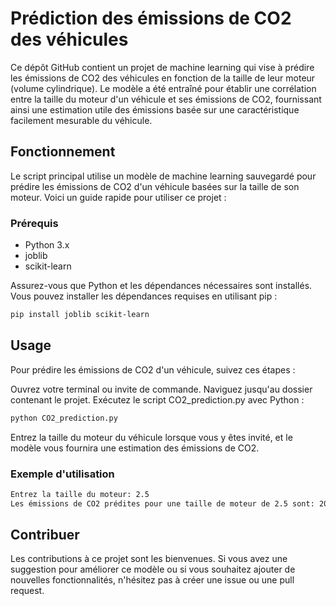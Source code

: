 # Prédiction des émissions de CO2 des véhicules

Ce dépôt GitHub contient un projet de machine learning qui vise à prédire les émissions de CO2 des véhicules en fonction de la taille de leur moteur (volume cylindrique). Le modèle a été entraîné pour établir une corrélation entre la taille du moteur d'un véhicule et ses émissions de CO2, fournissant ainsi une estimation utile des émissions basée sur une caractéristique facilement mesurable du véhicule.

## Fonctionnement

Le script principal utilise un modèle de machine learning sauvegardé pour prédire les émissions de CO2 d'un véhicule basées sur la taille de son moteur. Voici un guide rapide pour utiliser ce projet :

### Prérequis

- Python 3.x
- joblib
- scikit-learn

Assurez-vous que Python et les dépendances nécessaires sont installés. Vous pouvez installer les dépendances requises en utilisant pip :

```bash
pip install joblib scikit-learn
```

## Usage

Pour prédire les émissions de CO2 d'un véhicule, suivez ces étapes :

Ouvrez votre terminal ou invite de commande.
Naviguez jusqu'au dossier contenant le projet.
Exécutez le script CO2_prediction.py avec Python :

```bash
python CO2_prediction.py
```

Entrez la taille du moteur du véhicule lorsque vous y êtes invité, et le modèle vous fournira une estimation des émissions de CO2.

### Exemple d'utilisation

```bash
Entrez la taille du moteur: 2.5
Les émissions de CO2 prédites pour une taille de moteur de 2.5 sont: 200 g/km
```
## Contribuer
Les contributions à ce projet sont les bienvenues. Si vous avez une suggestion pour améliorer ce modèle ou si vous souhaitez ajouter de nouvelles fonctionnalités, n'hésitez pas à créer une issue ou une pull request.


